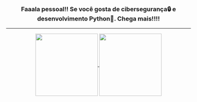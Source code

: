 ### <p align="center">Faaala pessoal!! Se você gosta de cibersegurança🔒 e desenvolvimento Python🐍. Chega mais!!!!</p>
***
<div align="center">
  <a href="https://github.com/BaianoGeek">
    <img height=170 align="center" src="https://github-readme-stats.vercel.app/api?username=BaianoGeek&rank_icon=github&theme=transparent&show_icons=true&locale=pt-br" />
  </a>
  <a href="https://github.com/BaianoGeek">
    <img height=170 align="center" src="https://github-readme-stats.vercel.app/api/top-langs?username=BaianoGeek&layout=compact&langs_count=8&card_width=320&theme=transparent&locale=pt-br" />
  </a>
<div/>
